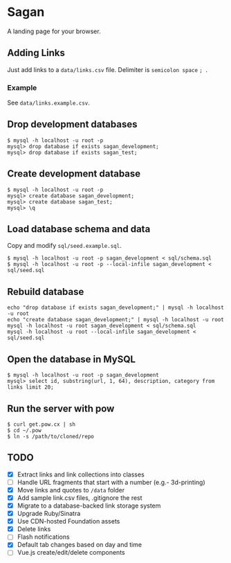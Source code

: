 # Sagan

A landing page for your browser.


## Adding Links

Just add links to a `data/links.csv` file. Delimiter is `semicolon space` `; `.

### Example

See `data/links.example.csv`.

## Drop development databases

```
$ mysql -h localhost -u root -p
mysql> drop database if exists sagan_development;
mysql> drop database if exists sagan_test;
```

## Create development database

```
$ mysql -h localhost -u root -p
mysql> create database sagan_development;
mysql> create database sagan_test;
mysql> \q
```

## Load database schema and data

Copy and modify `sql/seed.example.sql`.

```
$ mysql -h localhost -u root -p sagan_development < sql/schema.sql
$ mysql -h localhost -u root -p --local-infile sagan_development < sql/seed.sql
```

## Rebuild database

```
echo "drop database if exists sagan_development;" | mysql -h localhost -u root
echo "create database sagan_development;" | mysql -h localhost -u root
mysql -h localhost -u root sagan_development < sql/schema.sql
mysql -h localhost -u root --local-infile sagan_development < sql/seed.sql
```

## Open the database in MySQL

```
$ mysql -h localhost -u root -p sagan_development
mysql> select id, substring(url, 1, 64), description, category from links limit 20;
```

## Run the server with pow

```
$ curl get.pow.cx | sh
$ cd ~/.pow
$ ln -s /path/to/cloned/repo
```

## TODO

* [x] Extract links and link collections into classes
* [ ] Handle URL fragments that start with a number (e.g.- 3d-printing)
* [x] Move links and quotes to `/data` folder
* [x] Add sample link.csv files, .gitignore the rest
* [x] Migrate to a database-backed link storage system
* [x] Upgrade Ruby/Sinatra
* [x] Use CDN-hosted Foundation assets
* [x] Delete links
* [ ] Flash notifications
* [x] Default tab changes based on day and time
* [ ] Vue.js create/edit/delete components
